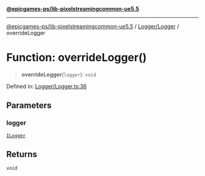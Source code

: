 [**@epicgames-ps/lib-pixelstreamingcommon-ue5.5**](../../../README.md)

***

[@epicgames-ps/lib-pixelstreamingcommon-ue5.5](../../../README.md) / [Logger/Logger](../README.md) / overrideLogger

# Function: overrideLogger()

> **overrideLogger**(`logger`): `void`

Defined in: [Logger/Logger.ts:36](https://github.com/mcottontensor/PixelStreamingInfrastructure/blob/f434cbb2ad489c1de1996ef67307d8cab33a6e8a/Common/src/Logger/Logger.ts#L36)

## Parameters

### logger

[`ILogger`](../interfaces/ILogger.md)

## Returns

`void`

